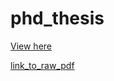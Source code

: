 # phd_thesis

[View here](https://docs.google.com/viewer?url=https://github.com/viktoriaschuster/phd_thesis/blob/main/phd_thesis_viktoriaschuster.pdf)

[link_to_raw_pdf](https://github.com/viktoriaschuster/phd_thesis/blob/main/phd_thesis_viktoriaschuster.pdf)
